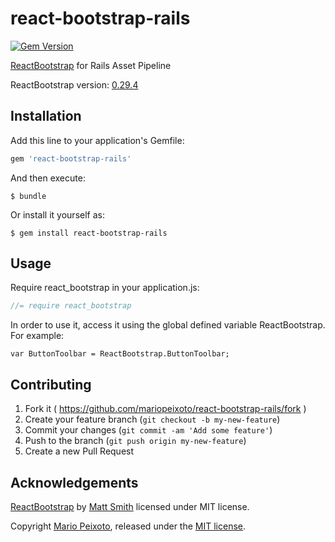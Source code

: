 # react-bootstrap-rails

[![Gem Version](https://badge.fury.io/rb/react-bootstrap-rails.svg)](https://badge.fury.io/rb/react-bootstrap-rails.svg)

[ReactBootstrap](http://react-bootstrap.github.io/) for Rails Asset Pipeline

ReactBootstrap version: [0.29.4](https://github.com/react-bootstrap/react-bootstrap/releases/tag/v0.29.4)

## Installation

Add this line to your application's Gemfile:

  ```ruby
  gem 'react-bootstrap-rails'
  ```

And then execute:

    $ bundle

Or install it yourself as:

    $ gem install react-bootstrap-rails

## Usage

Require react_bootstrap in your application.js:

  ```js
  //= require react_bootstrap
  ```

In order to use it, access it using the global defined variable ReactBootstrap. For example:

	var ButtonToolbar = ReactBootstrap.ButtonToolbar;

## Contributing

1. Fork it ( https://github.com/mariopeixoto/react-bootstrap-rails/fork )
2. Create your feature branch (`git checkout -b my-new-feature`)
3. Commit your changes (`git commit -am 'Add some feature'`)
4. Push to the branch (`git push origin my-new-feature`)
5. Create a new Pull Request

## Acknowledgements

[ReactBootstrap](http://react-bootstrap.github.io/) by [Matt Smith](https://github.com/mtscout6) licensed under MIT license.

Copyright [Mario Peixoto](https://github.com/mariopeixoto), released under the [MIT license](https://github.com/mariopeixoto/react-bootstrap-rails/LICENSE).

